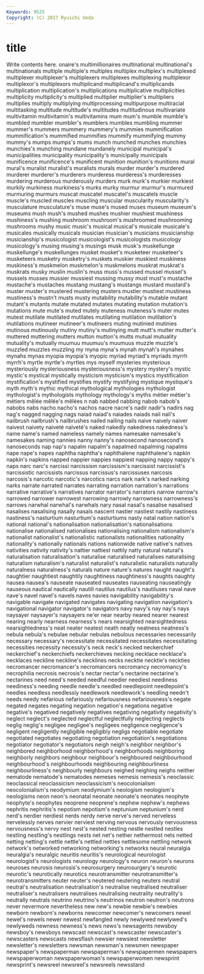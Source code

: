 ```yaml
---
Keywords: 9525 
Copyright: (C) 2017 Ryuichi Ueda
---
```


# title

Write contents here.
onaire's multimillionaires multinational multinational's multinationals multiple multiple's multiples multiplex multiplex's
multiplexed multiplexer multiplexer's multiplexers multiplexes multiplexing multiplexor multiplexor's multiplexors multiplicand
multiplicand's multiplicands multiplication multiplication's multiplications multiplicative multiplicities multiplicity multiplicity's multiplied
multiplier multiplier's multipliers multiplies multiply multiplying multiprocessing multipurpose multiracial multitasking
multitude multitude's multitudes multitudinous multivariate multivitamin multivitamin's multivitamins mum mum's
mumble mumble's mumbled mumbler mumbler's mumblers mumbles mumbling mummer mummer's
mummers mummery mummery's mummies mummification mummification's mummified mummifies mummify mummifying
mummy mummy's mumps mumps's mums munch munched munches munchies munchies's
munching mundane mundanely municipal municipal's municipalities municipality municipality's municipally municipals
munificence munificence's munificent munition munition's munitions mural mural's muralist muralist's
muralists murals murder murder's murdered murderer murderer's murderers murderess murderess's
murderesses murdering murderous murderously murders murk murk's murkier murkiest murkily
murkiness murkiness's murks murky murmur murmur's murmured murmuring murmurs muscat
muscatel muscatel's muscatels muscle muscle's muscled muscles muscling muscular muscularity
muscularity's musculature musculature's muse muse's mused muses museum museum's museums
mush mush's mushed mushes mushier mushiest mushiness mushiness's mushing mushroom
mushroom's mushroomed mushrooming mushrooms mushy music music's musical musical's musicale
musicale's musicales musically musicals musician musician's musicians musicianship musicianship's musicologist
musicologist's musicologists musicology musicology's musing musing's musings musk musk's muskellunge
muskellunge's muskellunges musket musket's musketeer musketeer's musketeers musketry musketry's muskets
muskier muskiest muskiness muskiness's muskmelon muskmelon's muskmelons muskrat muskrat's muskrats
musky muslin muslin's muss muss's mussed mussel mussel's mussels musses
mussier mussiest mussing mussy must must's mustache mustache's mustaches mustang
mustang's mustangs mustard mustard's muster muster's mustered mustering musters mustier
mustiest mustiness mustiness's mustn't musts musty mutability mutability's mutable mutant
mutant's mutants mutate mutated mutates mutating mutation mutation's mutations mute
mute's muted mutely muteness muteness's muter mutes mutest mutilate mutilated
mutilates mutilating mutilation mutilation's mutilations mutineer mutineer's mutineers muting mutinied
mutinies mutinous mutinously mutiny mutiny's mutinying mutt mutt's mutter mutter's
muttered muttering mutters mutton mutton's mutts mutual mutuality mutuality's mutually
muumuu muumuu's muumuus muzzle muzzle's muzzled muzzles muzzling my myna
myna's mynah mynah's mynahes mynahs mynas myopia myopia's myopic myriad
myriad's myriads myrrh myrrh's myrtle myrtle's myrtles mys myself mysteries
mysterious mysteriously mysteriousness mysteriousness's mystery mystery's mystic mystic's mystical mystically
mysticism mysticism's mystics mystification mystification's mystified mystifies mystify mystifying mystique
mystique's myth myth's mythic mythical mythological mythologies mythologist mythologist's mythologists
mythology mythology's myths métier métier's métiers mêlée mêlée's mêlées n
nab nabbed nabbing nabob nabob's nabobs nabs nacho nacho's nachos
nacre nacre's nadir nadir's nadirs nag nag's nagged nagging nags
naiad naiad's naiades naiads nail nail's nailbrush nailbrush's nailbrushes nailed
nailing nails naive naively naiver naivest naivety naiveté naiveté's naked
nakedly nakedness nakedness's name name's named nameless namely names namesake
namesake's namesakes naming nannies nanny nanny's nanosecond nanosecond's nanoseconds nap
nap's napalm napalm's napalmed napalming napalms nape nape's napes naphtha
naphtha's naphthalene naphthalene's napkin napkin's napkins napped nappier nappies nappiest
napping nappy nappy's naps narc narc's narcissi narcissism narcissism's narcissist
narcissist's narcissistic narcissists narcissus narcissus's narcissuses narcosis narcosis's narcotic narcotic's
narcotics narcs nark nark's narked narking narks narrate narrated narrates
narrating narration narration's narrations narrative narrative's narratives narrator narrator's narrators
narrow narrow's narrowed narrower narrowest narrowing narrowly narrowness narrowness's narrows
narwhal narwhal's narwhals nary nasal nasal's nasalise nasalised nasalises nasalising
nasally nasals nascent nastier nastiest nastily nastiness nastiness's nasturtium nasturtium's
nasturtiums nasty natal nation nation's national national's nationalisation nationalisation's nationalisations
nationalise nationalised nationalises nationalising nationalism nationalism's nationalist nationalist's nationalistic nationalists
nationalities nationality nationality's nationally nationals nations nationwide native native's natives
nativities nativity nativity's nattier nattiest nattily natty natural natural's naturalisation
naturalisation's naturalise naturalised naturalises naturalising naturalism naturalism's naturalist naturalist's naturalistic
naturalists naturally naturalness naturalness's naturals nature nature's natures naught naught's
naughtier naughtiest naughtily naughtiness naughtiness's naughts naughty nausea nausea's nauseate
nauseated nauseates nauseating nauseatingly nauseous nautical nautically nautili nautilus nautilus's
nautiluses naval nave nave's navel navel's navels naves navies navigability
navigability's navigable navigate navigated navigates navigating navigation navigation's navigational navigator
navigator's navigators navy navy's nay nay's nays naysayer naysayer's naysayers
ne'er near nearby neared nearer nearest nearing nearly nearness nearness's
nears nearsighted nearsightedness nearsightedness's neat neater neatest neath neatly neatness
neatness's nebula nebula's nebulae nebular nebulas nebulous necessaries necessarily necessary
necessary's necessitate necessitated necessitates necessitating necessities necessity necessity's neck neck's
necked neckerchief neckerchief's neckerchiefs neckerchieves necking necklace necklace's necklaces neckline
neckline's necklines necks necktie necktie's neckties necromancer necromancer's necromancers necromancy
necromancy's necrophilia necrosis necrosis's nectar nectar's nectarine nectarine's nectarines need
need's needed needful needier neediest neediness neediness's needing needle needle's
needled needlepoint needlepoint's needles needless needlessly needlework needlework's needling needn't
needs needy nefarious nefariously nefariousness nefariousness's negate negated negates negating
negation negation's negations negative negative's negatived negatively negatives negativing negativity
negativity's neglect neglect's neglected neglectful neglectfully neglecting neglects neglig neglig's
negligee negligee's negligees negligence negligence's negligent negligently negligible negligibly negligs
negotiable negotiate negotiated negotiates negotiating negotiation negotiation's negotiations negotiator negotiator's
negotiators neigh neigh's neighbor neighbor's neighbored neighborhood neighborhood's neighborhoods neighboring
neighborly neighbors neighbour neighbour's neighboured neighbourhood neighbourhood's neighbourhoods neighbouring neighbourliness
neighbourliness's neighbourly neighbours neighed neighing neighs neither nematode nematode's nematodes
nemeses nemesis nemesis's neoclassic neoclassical neoclassicism neoclassicism's neocolonialism neocolonialism's neodymium
neodymium's neologism neologism's neologisms neon neon's neonatal neonate neonate's neonates
neophyte neophyte's neophytes neoprene neoprene's nephew nephew's nephews nephritis nephritis's
nepotism nepotism's neptunium neptunium's nerd nerd's nerdier nerdiest nerds nerdy
nerve nerve's nerved nerveless nervelessly nerves nervier nerviest nerving nervous
nervously nervousness nervousness's nervy nest nest's nested nesting nestle nestled
nestles nestling nestling's nestlings nests net net's nether nethermost nets
netted netting netting's nettle nettle's nettled nettles nettlesome nettling network
network's networked networking networking's networks neural neuralgia neuralgia's neuralgic neuritis
neuritis's neurological neurologist neurologist's neurologists neurology neurology's neuron neuron's neurons
neuroses neurosis neurosis's neurosurgery neurosurgery's neurotic neurotic's neurotically neurotics neurotransmitter
neurotransmitter's neurotransmitters neuter neuter's neutered neutering neuters neutral neutral's neutralisation
neutralisation's neutralise neutralised neutraliser neutraliser's neutralisers neutralises neutralising neutrality neutrality's
neutrally neutrals neutrino neutrino's neutrinos neutron neutron's neutrons never nevermore
nevertheless new new's newbie newbie's newbies newborn newborn's newborns newcomer
newcomer's newcomers newel newel's newels newer newest newfangled newly newlywed
newlywed's newlyweds newness newness's news news's newsagents newsboy newsboy's newsboys
newscast newscast's newscaster newscaster's newscasters newscasts newsflash newsier newsiest newsletter
newsletter's newsletters newsman newsman's newsmen newspaper newspaper's newspaperman newspaperman's newspapermen
newspapers newspaperwoman newspaperwoman's newspaperwomen newsprint newsprint's newsreel newsreel's newsreels newsstand
